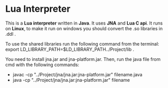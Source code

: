 # Lua Interpreter 
This is a **Lua interpreter** written in **Java**. It uses **JNA** and **Lua C api**. It runs on **Linux**, to make it run on windows you should convert the .so libraries in .ddl . <br>

To use the shared libraries run the following command from the terminal: export LD_LIBRARY_PATH=$LD_LIBRARY_PATH../Project/lib . <br> 

You need to install jna.jar and jna-platform.jar. Then, run the java file from cmd with the following commands:
  - javac -cp "../Project/jna/jna.jar:jna-platform.jar" filename.java
  - java -cp "../Project/jna/jna.jar:jna-platform.jar" filename
